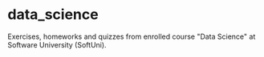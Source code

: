 # data_science

Exercises, homeworks and quizzes from enrolled course "Data Science" at Software University (SoftUni).
